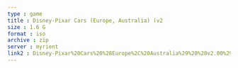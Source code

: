 ```yaml
---
type : game
title : Disney-Pixar Cars (Europe, Australia) (v2
size : 1.6 G
format : iso
archive : zip
server : myrient
link2 : Disney-Pixar%20Cars%20%28Europe%2C%20Australia%29%20%28v2.00%29
---
```


